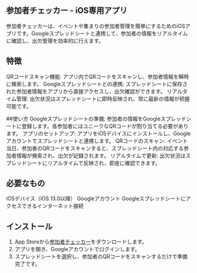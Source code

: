 ## 参加者チェッカー - iOS専用アプリ
参加者チェッカーは、イベントや集まりの参加者管理を簡単にするためのiOSアプリです。Googleスプレッドシートと連携して、参加者の情報をリアルタイムに確認し、出欠管理を効率的に行えます。

## 特徴
QRコードスキャン機能: アプリ内でQRコードをスキャンし、参加者情報を瞬時に検索します。
Googleスプレッドシートとの連携: スプレッドシートに保存された参加者情報をアプリから直接アクセスし、出欠確認ができます。
リアルタイム管理: 出欠状況はスプレッドシートに即時反映され、常に最新の情報が把握可能です。

##使い方
Googleスプレッドシートの準備: 参加者の情報をGoogleスプレッドシートに登録します。各参加者にはユニークなQRコードが割り当てる必要があります。
アプリのセットアップ: アプリをiOSデバイスにインストールし、Googleアカウントでスプレッドシートと連携します。
QRコードのスキャン: イベント当日、参加者のQRコードをスキャンすると、スプレッドシート内の対応する参加者情報が検索され、出欠が記録されます。
リアルタイムで更新: 出欠状況はスプレッドシートにリアルタイムで反映され、即座に確認できます。

## 必要なもの
iOSデバイス（iOS 13.0以降）
Googleアカウント
Googleスプレッドシートにアクセスできるインターネット接続

## インストール
1. App Storeから[参加者チェッカー](https://apps.apple.com/jp/app/%E5%8F%82%E5%8A%A0%E8%80%85%E3%83%81%E3%82%A7%E3%83%83%E3%82%AB%E3%83%BC/id6451042310)をダウンロードします。
2. アプリを開き、Googleアカウントでログインします。
3. スプレッドシートを選択し、参加者のQRコードをスキャンするだけで準備完了です。
